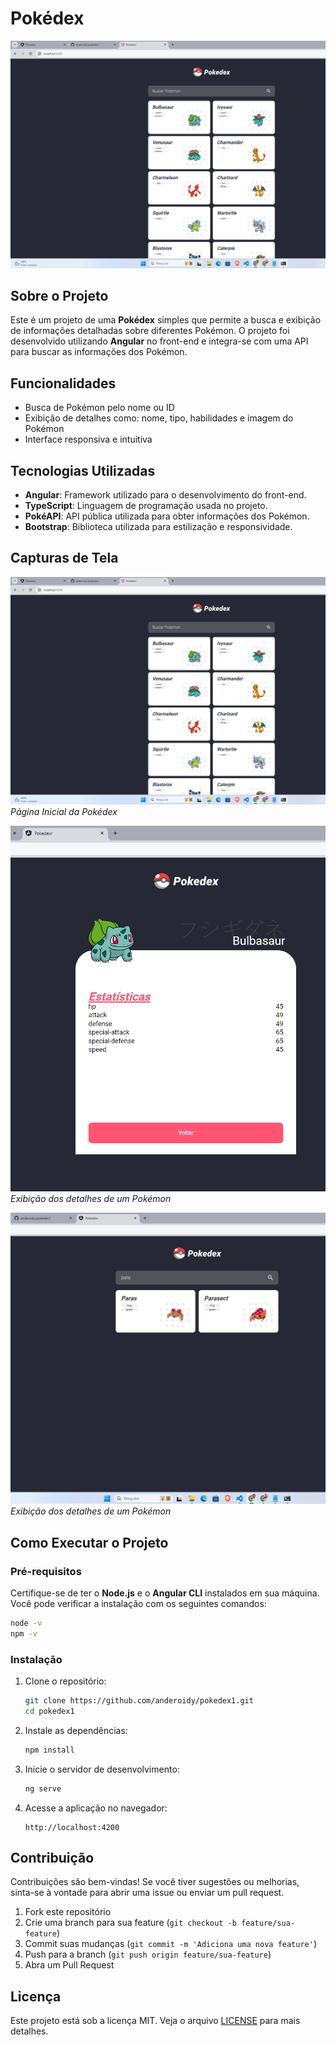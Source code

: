 # Pokédex

![Pokédex](./images/pokedextela1.png)

## Sobre o Projeto

Este é um projeto de uma **Pokédex** simples que permite a busca e exibição de informações detalhadas sobre diferentes Pokémon. O projeto foi desenvolvido utilizando **Angular** no front-end e integra-se com uma API para buscar as informações dos Pokémon.

## Funcionalidades

- Busca de Pokémon pelo nome ou ID
- Exibição de detalhes como: nome, tipo, habilidades e imagem do Pokémon
- Interface responsiva e intuitiva

## Tecnologias Utilizadas

- **Angular**: Framework utilizado para o desenvolvimento do front-end.
- **TypeScript**: Linguagem de programação usada no projeto.
- **PokéAPI**: API pública utilizada para obter informações dos Pokémon.
- **Bootstrap**: Biblioteca utilizada para estilização e responsividade.

## Capturas de Tela

![Página Inicial](./images/pokedextela1.png)
*Página Inicial da Pokédex*

![Detalhes do Pokémon](./images/pokedextela2.png)
*Exibição dos detalhes de um Pokémon*

![Buscando um Pokémon na barra de pesquisa](./images/pokedextela3.png)
*Exibição dos detalhes de um Pokémon*

## Como Executar o Projeto

### Pré-requisitos

Certifique-se de ter o **Node.js** e o **Angular CLI** instalados em sua máquina. Você pode verificar a instalação com os seguintes comandos:

```bash
node -v
npm -v
```

### Instalação

1. Clone o repositório:

   ```bash
   git clone https://github.com/anderoidy/pokedex1.git
   cd pokedex1
   ```

2. Instale as dependências:

   ```bash
   npm install
   ```

3. Inicie o servidor de desenvolvimento:

   ```bash
   ng serve
   ```

4. Acesse a aplicação no navegador:

   ```
   http://localhost:4200
   ```

## Contribuição

Contribuições são bem-vindas! Se você tiver sugestões ou melhorias, sinta-se à vontade para abrir uma issue ou enviar um pull request.

1. Fork este repositório
2. Crie uma branch para sua feature (`git checkout -b feature/sua-feature`)
3. Commit suas mudanças (`git commit -m 'Adiciona uma nova feature'`)
4. Push para a branch (`git push origin feature/sua-feature`)
5. Abra um Pull Request

## Licença

Este projeto está sob a licença MIT. Veja o arquivo [LICENSE](LICENSE) para mais detalhes.
